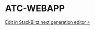 # ATC-WEBAPP

[Edit in StackBlitz next generation editor ⚡️](https://stackblitz.com/~/github.com/Blmrocker/ATC-WEBAPP)